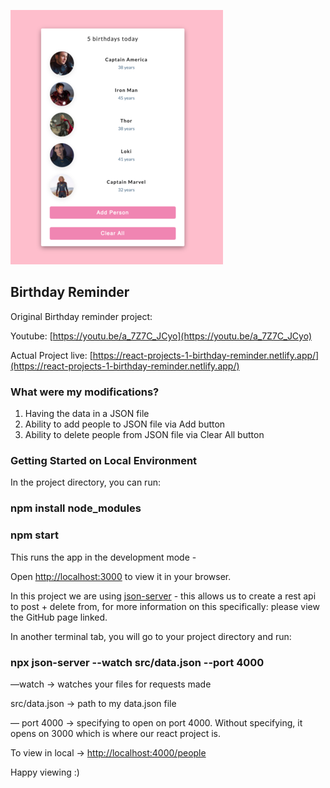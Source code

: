 ![marvel birthdays](marvel-birthdays.png)


## Birthday Reminder

Original Birthday reminder project: 

Youtube: [https://youtu.be/a_7Z7C_JCyo](https://youtu.be/a_7Z7C_JCyo)

Actual Project live: [https://react-projects-1-birthday-reminder.netlify.app/](https://react-projects-1-birthday-reminder.netlify.app/)

### What were my modifications?

1. Having the data in a JSON file
2. Ability to add people to JSON file via Add button
3. Ability to delete people from JSON file via Clear All button


### Getting Started on Local Environment

In the project directory, you can run:

### npm install node_modules

### npm start

This runs the app in the development mode - 

Open [http://localhost:3000](http://localhost:3000) to view it in your browser.

In this project we are using [json-server](https://github.com/typicode/json-server) - this allows us to create a rest api to post + delete from, for more information on this specifically: please view the GitHub page linked.

In another terminal tab, you will go to your project directory and run:

### npx json-server --watch src/data.json --port 4000

—watch -> watches your files for requests made

src/data.json -> path to my data.json file

— port 4000 -> specifying to open on port 4000. Without specifying, it opens on 3000 which is where our react project is.

To view in local -> [http://localhost:4000/people](http://localhost:8000/people)

Happy viewing :)


